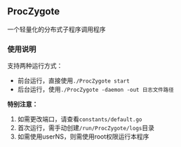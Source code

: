 ## ProcZygote
一个轻量化的分布式子程序调用程序

### 使用说明
支持两种运行方式：

- 前台运行，直接使用`./ProcZygote start`
- 后台运行，使用`./ProcZygote -daemon -out 日志文件路径`

**特别注意：**

1. 如需更改端口，请查看`constants/default.go`
2. 首次运行，需手动创建`/run/ProcZygote/logs`目录
3. 如需使用userNS，则需使用root权限运行本程序
